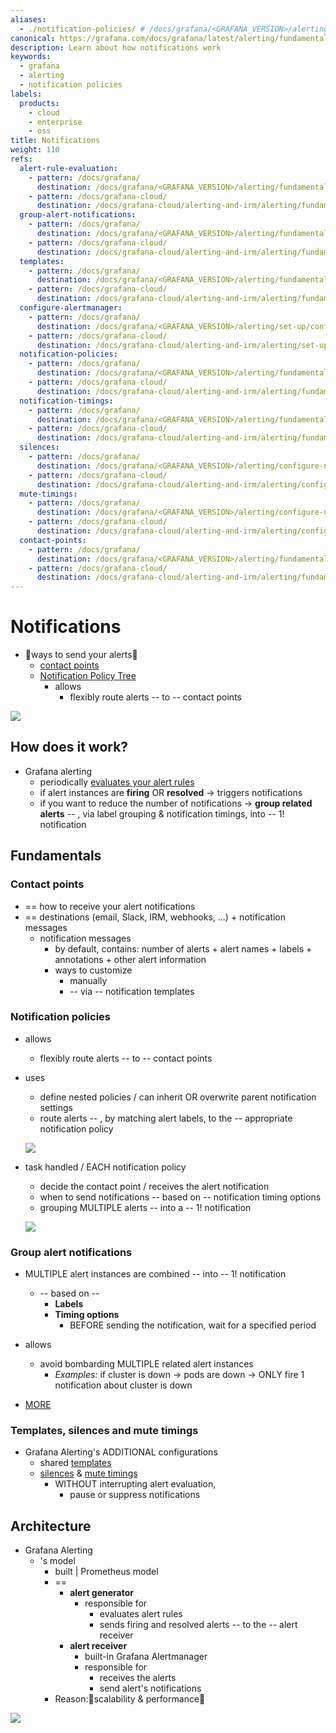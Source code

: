 ```yaml
---
aliases:
  - ./notification-policies/ # /docs/grafana/<GRAFANA_VERSION>/alerting/fundamentals/notification-policies/
canonical: https://grafana.com/docs/grafana/latest/alerting/fundamentals/notifications/
description: Learn about how notifications work
keywords:
  - grafana
  - alerting
  - notification policies
labels:
  products:
    - cloud
    - enterprise
    - oss
title: Notifications
weight: 110
refs:
  alert-rule-evaluation:
    - pattern: /docs/grafana/
      destination: /docs/grafana/<GRAFANA_VERSION>/alerting/fundamentals/alert-rule-evaluation/
    - pattern: /docs/grafana-cloud/
      destination: /docs/grafana-cloud/alerting-and-irm/alerting/fundamentals/alert-rule-evaluation/
  group-alert-notifications:
    - pattern: /docs/grafana/
      destination: /docs/grafana/<GRAFANA_VERSION>/alerting/fundamentals/notifications/group-alert-notifications/
    - pattern: /docs/grafana-cloud/
      destination: /docs/grafana-cloud/alerting-and-irm/alerting/fundamentals/notifications/group-alert-notifications/
  templates:
    - pattern: /docs/grafana/
      destination: /docs/grafana/<GRAFANA_VERSION>/alerting/fundamentals/templates/
    - pattern: /docs/grafana-cloud/
      destination: /docs/grafana-cloud/alerting-and-irm/alerting/fundamentals/templates/
  configure-alertmanager:
    - pattern: /docs/grafana/
      destination: /docs/grafana/<GRAFANA_VERSION>/alerting/set-up/configure-alertmanager/
    - pattern: /docs/grafana-cloud/
      destination: /docs/grafana-cloud/alerting-and-irm/alerting/set-up/configure-alertmanager/
  notification-policies:
    - pattern: /docs/grafana/
      destination: /docs/grafana/<GRAFANA_VERSION>/alerting/fundamentals/notifications/notification-policies/
    - pattern: /docs/grafana-cloud/
      destination: /docs/grafana-cloud/alerting-and-irm/alerting/fundamentals/notifications/notification-policies/
  notification-timings:
    - pattern: /docs/grafana/
      destination: /docs/grafana/<GRAFANA_VERSION>/alerting/fundamentals/notifications/group-alert-notifications/#timing-options
    - pattern: /docs/grafana-cloud/
      destination: /docs/grafana-cloud/alerting-and-irm/alerting/fundamentals/notifications/group-alert-notifications/#timing-options
  silences:
    - pattern: /docs/grafana/
      destination: /docs/grafana/<GRAFANA_VERSION>/alerting/configure-notifications/create-silence/
    - pattern: /docs/grafana-cloud/
      destination: /docs/grafana-cloud/alerting-and-irm/alerting/configure-notifications/create-silence/
  mute-timings:
    - pattern: /docs/grafana/
      destination: /docs/grafana/<GRAFANA_VERSION>/alerting/configure-notifications/mute-timings/
    - pattern: /docs/grafana-cloud/
      destination: /docs/grafana-cloud/alerting-and-irm/alerting/configure-notifications/mute-timings/
  contact-points:
    - pattern: /docs/grafana/
      destination: /docs/grafana/<GRAFANA_VERSION>/alerting/fundamentals/notifications/contact-points/
    - pattern: /docs/grafana-cloud/
      destination: /docs/grafana-cloud/alerting-and-irm/alerting/fundamentals/notifications/contact-points/
---
```


# Notifications

* 👀ways to send your alerts👀
  * [contact points](ref:contact-points) 
  * [Notification Policy Tree](#notification-policies)
    * allows
      * flexibly route alerts -- to -- contact points

![](/grafana/media/docs/alerting/alerting-configure-notifications-v2.png)

## How does it work?

- Grafana alerting 
  - periodically [evaluates your alert rules](ref:alert-rule-evaluation)
  - if alert instances are **firing** OR **resolved** -> triggers notifications
  - if you want to reduce the number of notifications -> **group related alerts** -- , via label grouping & notification timings, into -- 1! notification 

## Fundamentals

### Contact points

* == how to receive your alert notifications
* == destinations (email, Slack, IRM, webhooks, ...) + notification messages
  * notification messages
    * by default, contains: number of alerts + alert names + labels + annotations + other alert information
    * ways to customize
      * manually
      * -- via -- notification templates

### Notification policies

* allows
  * flexibly route alerts -- to -- contact points 

* uses
  * define nested policies / can inherit OR overwrite parent notification settings
  * route alerts -- , by matching alert labels, to the -- appropriate notification policy

  ![](/grafana/media/docs/alerting/notification-routing.png)

* task handled / EACH notification policy
  - decide the contact point / receives the alert notification
  - when to send notifications -- based on -- notification timing options
  - grouping MULTIPLE alerts -- into a -- 1! notification

  ![](/grafana/media/docs/alerting/alerting-notification-policy-diagram-v5.png)

### Group alert notifications

* MULTIPLE alert instances are combined -- into -- 1! notification
  * -- based on --
    * **Labels**
    * **Timing options**
      * BEFORE sending the notification, wait for a specified period
* allows
  * avoid bombarding MULTIPLE related alert instances
    * _Examples:_ if cluster is down -> pods are down -> ONLY fire 1 notification about cluster is down

* [MORE](ref:group-alert-notifications)

### Templates, silences and mute timings

* Grafana Alerting's ADDITIONAL configurations 
  * shared [templates](ref:templates)
  * [silences](ref:silences) & [mute timings](ref:mute-timings)
    * WITHOUT interrupting alert evaluation,
      * pause or suppress notifications

## Architecture

* Grafana Alerting
  * 's model
    * built | Prometheus model
    * == 
      * **alert generator**
        * responsible for
          * evaluates alert rules
          * sends firing and resolved alerts -- to the -- alert receiver
      * **alert receiver**
        * built-in Grafana Alertmanager
        * responsible for
          * receives the alerts
          * send alert's notifications
    * Reason:🧠scalability & performance🧠

![](/grafana/media/docs/alerting/alerting-alertmanager-architecture.png)
